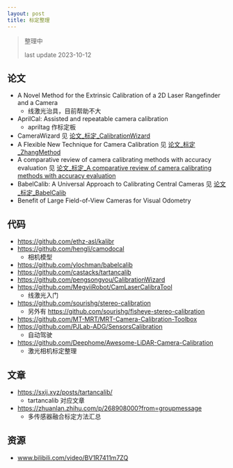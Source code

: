 ```yaml
---
layout: post
title: 标定整理
---
```


> 整理中
> 
> last update 2023-10-12

## 论文

- A Novel Method for the Extrinsic Calibration of a 2D Laser Rangefinder and a Camera
  - 线激光治具，目前帮助不大
- AprilCal: Assisted and repeatable camera calibration
  - apriltag 作标定板
- CameraWizard 见 [论文_标定_CalibrationWizard](https://v1otusc.github.io/2023/09/21/paper_calibration_wizard/)
- A Flexible New Technique for Camera Calibration 见 [论文_标定_ZhangMethod]()
- A comparative review of camera calibrating methods with accuracy evaluation 见 [论文_标定_A comparative review of camera calibrating methods with accuracy evaluation](https://v1otusc.github.io/2023/10/07/paper_comparative_review_of_camera_calibrating_methods/)
- BabelCalib: A Universal Approach to Calibrating Central Cameras 见 [论文_标定_BabelCalib]()
- Benefit of Large Field-of-View Cameras for Visual Odometry

## 代码

- https://github.com/ethz-asl/kalibr
- https://github.com/hengli/camodocal
  - 相机模型
- https://github.com/ylochman/babelcalib
- https://github.com/castacks/tartancalib
- https://github.com/pengsongyou/CalibrationWizard
- https://github.com/MegviiRobot/CamLaserCalibraTool
  - 线激光入门
- https://github.com/sourishg/stereo-calibration
  - 另外有 https://github.com/sourishg/fisheye-stereo-calibration
- https://github.com/MT-MRT/MRT-Camera-Calibration-Toolbox
- https://github.com/PJLab-ADG/SensorsCalibration
  - 自动驾驶
- https://github.com/Deephome/Awesome-LiDAR-Camera-Calibration
  - 激光相机标定整理

## 文章

- https://sxij.xyz/posts/tartancalib/
  - tartancalib 对应文章 
- https://zhuanlan.zhihu.com/p/268908000?from=groupmessage
  - 多传感器融合标定方法汇总

## 资源

- www.bilibili.com/video/BV1R7411m7ZQ

